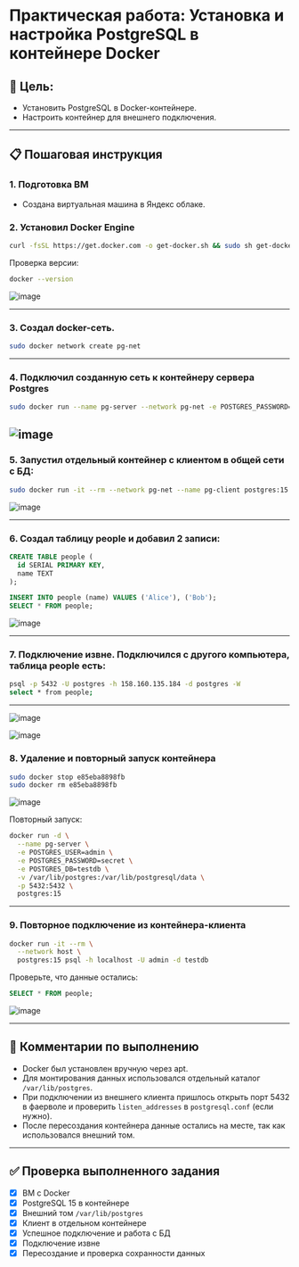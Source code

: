 # Практическая работа: Установка и настройка PostgreSQL в контейнере Docker

## 🌟 Цель:
- Установить PostgreSQL в Docker-контейнере.
- Настроить контейнер для внешнего подключения.

---

## 📋 Пошаговая инструкция

### 1. Подготовка ВМ
- Создана виртуальная машина в Яндекс облаке.

### 2. Установил Docker Engine
```bash
curl -fsSL https://get.docker.com -o get-docker.sh && sudo sh get-docker.sh && rm get-docker.sh && sudo usermod -aG docker $USER && newgrp docker
```
Проверка версии:
```bash
docker --version
```
![image](https://github.com/user-attachments/assets/0acc555f-2550-4c6e-9922-a760cce8e4b8)


---


### 3. Создал docker-сеть.
```bash
sudo docker network create pg-net
```

---

### 4. Подключил созданную сеть к контейнеру сервера Postgres
```bash
sudo docker run --name pg-server --network pg-net -e POSTGRES_PASSWORD=postgres -d -p 5432:5432 -v /var/lib/postgres:/var/lib/postgresql/data postgres:15
```
![image](https://github.com/user-attachments/assets/a4a53594-a9c6-49a6-b26f-f9c77020a32e)
---

### 5. Запустил отдельный контейнер с клиентом в общей сети с БД:
```bash
sudo docker run -it --rm --network pg-net --name pg-client postgres:15 psql -h pg-server -U postgres
```

![image](https://github.com/user-attachments/assets/f21d9133-544c-4a37-8035-3a1ac10a91a7)

---


### 6. Создал таблицу people и добавил 2 записи:

```sql
CREATE TABLE people (
  id SERIAL PRIMARY KEY,
  name TEXT
);

INSERT INTO people (name) VALUES ('Alice'), ('Bob');
SELECT * FROM people;
```
![image](https://github.com/user-attachments/assets/480ee378-8b14-4698-894b-1fa17b0a429b)

---

### 7. Подключение извне. Подключился с другого компьютера, таблица people есть:

```bash
psql -p 5432 -U postgres -h 158.160.135.184 -d postgres -W
select * from people;
```
---

![image](https://github.com/user-attachments/assets/c7dd275c-2c01-42f9-b936-b1fe1e6cd931)


![image](https://github.com/user-attachments/assets/82221f81-f0c8-486c-87c4-bc41899a98ec)

### 8. Удаление и повторный запуск контейнера
```bash
sudo docker stop e85eba8898fb
sudo docker rm e85eba8898fb
```
![image](https://github.com/user-attachments/assets/ff66e14b-d71c-433b-aa8a-f9921c6f907b)


Повторный запуск:
```bash
docker run -d \
  --name pg-server \
  -e POSTGRES_USER=admin \
  -e POSTGRES_PASSWORD=secret \
  -e POSTGRES_DB=testdb \
  -v /var/lib/postgres:/var/lib/postgresql/data \
  -p 5432:5432 \
  postgres:15
```

---

### 9. Повторное подключение из контейнера-клиента
```bash
docker run -it --rm \
  --network host \
  postgres:15 psql -h localhost -U admin -d testdb
```

Проверьте, что данные остались:
```sql
SELECT * FROM people;
```
![image](https://github.com/user-attachments/assets/fa5e425f-6f33-47ca-9bf0-8bf0dc9f3305)

---

## 📝 Комментарии по выполнению

- Docker был установлен вручную через apt.
- Для монтирования данных использовался отдельный каталог `/var/lib/postgres`.
- При подключении из внешнего клиента пришлось открыть порт 5432 в фаерволе и проверить `listen_addresses` в `postgresql.conf` (если нужно).
- После пересоздания контейнера данные остались на месте, так как использовался внешний том.

---

## ✅ Проверка выполненного задания
- [x] ВМ с Docker
- [x] PostgreSQL 15 в контейнере
- [x] Внешний том `/var/lib/postgres`
- [x] Клиент в отдельном контейнере
- [x] Успешное подключение и работа с БД
- [x] Подключение извне
- [x] Пересоздание и проверка сохранности данных
